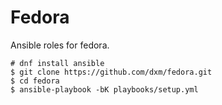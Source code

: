 # Fedora

Ansible roles for fedora.

```
# dnf install ansible
$ git clone https://github.com/dxm/fedora.git
$ cd fedora
$ ansible-playbook -bK playbooks/setup.yml
```
